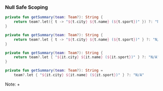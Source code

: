 ### Null Safe Scoping

```kotlin
private fun getSummary(team: Team?): String {
    return team?.let({ t -> "${t.city} ${t.name} (${t.sport})" }) ?: "N/A"
}
```
```kotlin
private fun getSummary(team: Team?): String {
    return team?.let { t -> "${t.city} ${t.name} (${t.sport})" } ?: "N/A"
}
```
```kotlin
private fun getSummary(team: Team?): String {
    return team?.let { "${it.city} ${it.name} (${it.sport})" } ?: "N/A"
}
```
```kotlin
private fun getSummary(team: Team?): String =
    team?.let { "${it.city} ${it.name} (${it.sport})" } ?: "N/A"
```

Note:
+